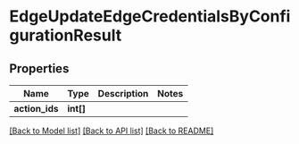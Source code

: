 # EdgeUpdateEdgeCredentialsByConfigurationResult

## Properties
Name | Type | Description | Notes
------------ | ------------- | ------------- | -------------
**action_ids** | **int[]** |  | 

[[Back to Model list]](../README.md#documentation-for-models) [[Back to API list]](../README.md#documentation-for-api-endpoints) [[Back to README]](../README.md)



